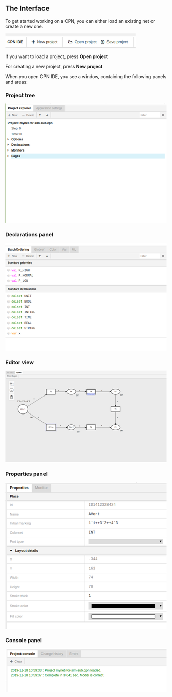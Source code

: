 ## The Interface

To get started working on a CPN, you can either load an existing net or create a new one.

![Screenshot](img/head.png)

If you want to load a project, press **Open project**

For creating a new project, press **New project**

When you open CPN IDE, you see a window, containing the following panels and areas:

### Project tree 

![Screenshot](img/project-tree.png)

### Declarations panel

![Screenshot](img/declarations-panel.png)

### Editor view

![Screenshot](img/editor-view.png)

### Properties panel

![Screenshot](img/properties-panel.png)

### Console panel

![Screenshot](img/console-panel.png)